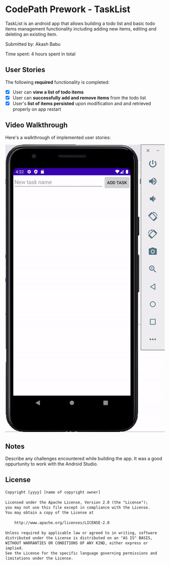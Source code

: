# CodePath Prework - TaskList

TaskList is an android app that allows building a todo list and basic todo items management functionality including adding new items, editing and deleting an existing item.

Submitted by: Akash Babu

Time spent: 4 hours spent in total

## User Stories

The following **required** functionality is completed:

* [x] User can **view a list of todo items**
* [x] User can **successfully add and remove items** from the todo list
* [x] User's **list of items persisted** upon modification and and retrieved properly on app restart

## Video Walkthrough

Here's a walkthrough of implemented user stories:

![](giphy.gif)

## Notes

Describe any challenges encountered while building the app.
It was a good oppurtunity to work with the Android Studio. 

## License

    Copyright [yyyy] [name of copyright owner]

    Licensed under the Apache License, Version 2.0 (the "License");
    you may not use this file except in compliance with the License.
    You may obtain a copy of the License at

        http://www.apache.org/licenses/LICENSE-2.0

    Unless required by applicable law or agreed to in writing, software
    distributed under the License is distributed on an "AS IS" BASIS,
    WITHOUT WARRANTIES OR CONDITIONS OF ANY KIND, either express or implied.
    See the License for the specific language governing permissions and
    limitations under the License.
